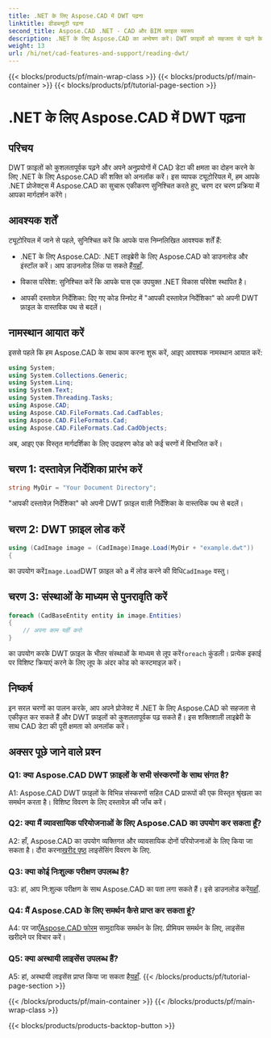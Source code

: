 ```yaml
---
title: .NET के लिए Aspose.CAD में DWT पढ़ना
linktitle: डीडब्ल्यूटी पढ़ना
second_title: Aspose.CAD .NET - CAD और BIM फ़ाइल स्वरूप
description: .NET के लिए Aspose.CAD का अन्वेषण करें। DWT फ़ाइलों को सहजता से पढ़ने के लिए एक शक्तिशाली उपकरण। हमारे उपयोगकर्ता-अनुकूल ट्यूटोरियल के साथ अपने सीएडी डेटा एकीकरण को बढ़ावा दें।
weight: 13
url: /hi/net/cad-features-and-support/reading-dwt/
---
```


{{< blocks/products/pf/main-wrap-class >}}
{{< blocks/products/pf/main-container >}}
{{< blocks/products/pf/tutorial-page-section >}}

# .NET के लिए Aspose.CAD में DWT पढ़ना

## परिचय

DWT फ़ाइलों को कुशलतापूर्वक पढ़ने और अपने अनुप्रयोगों में CAD डेटा की क्षमता का दोहन करने के लिए .NET के लिए Aspose.CAD की शक्ति को अनलॉक करें। इस व्यापक ट्यूटोरियल में, हम आपके .NET प्रोजेक्ट्स में Aspose.CAD का सुचारू एकीकरण सुनिश्चित करते हुए, चरण दर चरण प्रक्रिया में आपका मार्गदर्शन करेंगे।

## आवश्यक शर्तें

ट्यूटोरियल में जाने से पहले, सुनिश्चित करें कि आपके पास निम्नलिखित आवश्यक शर्तें हैं:

-  .NET के लिए Aspose.CAD: .NET लाइब्रेरी के लिए Aspose.CAD को डाउनलोड और इंस्टॉल करें। आप डाउनलोड लिंक पा सकते हैं[यहाँ](https://releases.aspose.com/cad/net/).

- विकास परिवेश: सुनिश्चित करें कि आपके पास एक उपयुक्त .NET विकास परिवेश स्थापित है।

- आपकी दस्तावेज़ निर्देशिका: दिए गए कोड स्निपेट में "आपकी दस्तावेज़ निर्देशिका" को अपनी DWT फ़ाइल के वास्तविक पथ से बदलें।

## नामस्थान आयात करें

इससे पहले कि हम Aspose.CAD के साथ काम करना शुरू करें, आइए आवश्यक नामस्थान आयात करें:

```csharp
using System;
using System.Collections.Generic;
using System.Linq;
using System.Text;
using System.Threading.Tasks;
using Aspose.CAD;
using Aspose.CAD.FileFormats.Cad.CadTables;
using Aspose.CAD.FileFormats.Cad;
using Aspose.CAD.FileFormats.Cad.CadObjects;
```

अब, आइए एक विस्तृत मार्गदर्शिका के लिए उदाहरण कोड को कई चरणों में विभाजित करें।

## चरण 1: दस्तावेज़ निर्देशिका प्रारंभ करें

```csharp
string MyDir = "Your Document Directory";
```

"आपकी दस्तावेज़ निर्देशिका" को अपनी DWT फ़ाइल वाली निर्देशिका के वास्तविक पथ से बदलें।

## चरण 2: DWT फ़ाइल लोड करें

```csharp
using (CadImage image = (CadImage)Image.Load(MyDir + "example.dwt"))
{
```

 का उपयोग करें`Image.Load`DWT फ़ाइल को a में लोड करने की विधि`CadImage` वस्तु।

## चरण 3: संस्थाओं के माध्यम से पुनरावृति करें

```csharp
foreach (CadBaseEntity entity in image.Entities)
{
    // अपना काम यहीं करो
}
```

 का उपयोग करके DWT फ़ाइल के भीतर संस्थाओं के माध्यम से लूप करें`foreach` कुंडली। प्रत्येक इकाई पर विशिष्ट क्रियाएं करने के लिए लूप के अंदर कोड को कस्टमाइज़ करें।

## निष्कर्ष

इन सरल चरणों का पालन करके, आप अपने प्रोजेक्ट में .NET के लिए Aspose.CAD को सहजता से एकीकृत कर सकते हैं और DWT फ़ाइलों को कुशलतापूर्वक पढ़ सकते हैं। इस शक्तिशाली लाइब्रेरी के साथ CAD डेटा की पूरी क्षमता को अनलॉक करें।

## अक्सर पूछे जाने वाले प्रश्न

### Q1: क्या Aspose.CAD DWT फ़ाइलों के सभी संस्करणों के साथ संगत है?

A1: Aspose.CAD DWT फ़ाइलों के विभिन्न संस्करणों सहित CAD प्रारूपों की एक विस्तृत श्रृंखला का समर्थन करता है। विशिष्ट विवरण के लिए दस्तावेज़ की जाँच करें।

### Q2: क्या मैं व्यावसायिक परियोजनाओं के लिए Aspose.CAD का उपयोग कर सकता हूँ?

 A2: हाँ, Aspose.CAD का उपयोग व्यक्तिगत और व्यावसायिक दोनों परियोजनाओं के लिए किया जा सकता है। दौरा करना[खरीद पृष्ठ](https://purchase.aspose.com/buy) लाइसेंसिंग विवरण के लिए.

### Q3: क्या कोई निःशुल्क परीक्षण उपलब्ध है?

 उ3: हां, आप नि:शुल्क परीक्षण के साथ Aspose.CAD का पता लगा सकते हैं। इसे डाउनलोड करें[यहाँ](https://releases.aspose.com/).

### Q4: मैं Aspose.CAD के लिए समर्थन कैसे प्राप्त कर सकता हूं?

 A4: पर जाएँ[Aspose.CAD फोरम](https://forum.aspose.com/c/cad/19) सामुदायिक समर्थन के लिए. प्रीमियम समर्थन के लिए, लाइसेंस खरीदने पर विचार करें।

### Q5: क्या अस्थायी लाइसेंस उपलब्ध हैं?

 A5: हां, अस्थायी लाइसेंस प्राप्त किया जा सकता है[यहाँ](https://purchase.aspose.com/temporary-license/).
{{< /blocks/products/pf/tutorial-page-section >}}

{{< /blocks/products/pf/main-container >}}
{{< /blocks/products/pf/main-wrap-class >}}

{{< blocks/products/products-backtop-button >}}
